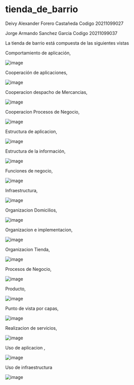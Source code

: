 # tienda_de_barrio
Deivy Alexander Forero Castañeda
Codigo 20211099027

Jorge Armando Sanchez Garcia
Codigo 20211099037

La tienda de barrio está compuesta de las siguientes vistas 

Comportamiento de aplicación,

![image](https://user-images.githubusercontent.com/79884253/122271019-9124d280-cea4-11eb-8184-044c77a8d64b.png)


Cooperación de aplicaciones,

![image](https://user-images.githubusercontent.com/79884253/122271081-a13cb200-cea4-11eb-842b-82d8a6b4b9c6.png)


Cooperacion despacho de Mercancias,

![image](https://user-images.githubusercontent.com/79884253/122271115-ac8fdd80-cea4-11eb-8281-700e0c572a93.png)


Cooperacion Procesos de Negocio,


![image](https://user-images.githubusercontent.com/79884253/122271138-b7e30900-cea4-11eb-9cc2-769e961ec105.png)


Estructura de aplicacion,

![image](https://user-images.githubusercontent.com/79884253/122271178-c29d9e00-cea4-11eb-9fe3-93bff188a4e4.png)


Estructura de la información,


![image](https://user-images.githubusercontent.com/79884253/122271202-cc270600-cea4-11eb-8fe1-c5f8f47e3de2.png)


Funciones de negocio,

![image](https://user-images.githubusercontent.com/79884253/122271253-d6e19b00-cea4-11eb-92ba-4fd43575f411.png)


Infraestructura,


![image](https://user-images.githubusercontent.com/79884253/122271305-e19c3000-cea4-11eb-9d7f-9031dc291084.png)


Organizacion Domicilios,

![image](https://user-images.githubusercontent.com/79884253/122271363-efea4c00-cea4-11eb-980c-dfa39155466a.png)


Organizacion e implementacion,

![image](https://user-images.githubusercontent.com/79884253/122271389-f7115a00-cea4-11eb-944e-3d012ed7172a.png)


Organizacion Tienda,

![image](https://user-images.githubusercontent.com/79884253/122271414-00022b80-cea5-11eb-8760-0ef08a17bef4.png)


Procesos de Negocio,

![image](https://user-images.githubusercontent.com/79884253/122271447-07c1d000-cea5-11eb-8265-ff70533bb560.png)


Producto,

![image](https://user-images.githubusercontent.com/79884253/122271479-10b2a180-cea5-11eb-856e-ef1132a1ee37.png)


Punto de vista por capas,

![image](https://user-images.githubusercontent.com/79884253/122271517-19a37300-cea5-11eb-99c8-8818fc25318c.png)


Realizacion de servicios,

![image](https://user-images.githubusercontent.com/79884253/122271544-21fbae00-cea5-11eb-8fee-6d2378311623.png)


Uso de aplicacion ,

![image](https://user-images.githubusercontent.com/79884253/122271576-29bb5280-cea5-11eb-9962-80cf74266228.png)


Uso de infraestructura

![image](https://user-images.githubusercontent.com/79884253/122271601-317af700-cea5-11eb-9c0d-d377340fb9ba.png)





